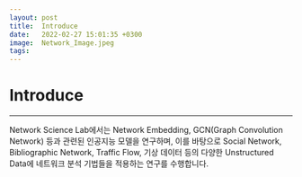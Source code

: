 ```yaml
---
layout: post
title:  Introduce 
date:   2022-02-27 15:01:35 +0300
image:  Network_Image.jpeg
tags:   
---
```

# Introduce
***

Network Science Lab에서는 Network Embedding, GCN(Graph Convolution Network) 등과 관련된 인공지능 모델을 연구하며,
이를 바탕으로 Social Network, Bibliographic Network, Traffic Flow, 기상 데이터 등의 다양한 Unstructured Data에 네트워크 분석 기법들을 적용하는 연구를 수행합니다.

